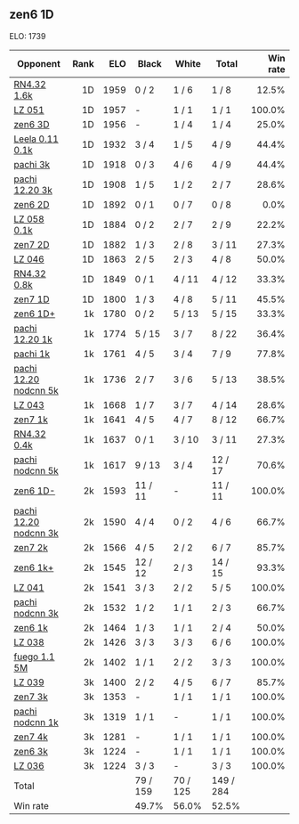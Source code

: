 ## zen6 1D ##

ELO: 1739

Opponent | Rank | ELO | Black | White | Total | Win rate
---------|-----:|----:|-------|-------|-------|-------:
[RN4.32 1.6k](RN4.32%201.6k.md) | 1D | 1959 | 0 / 2 | 1 / 6 | 1 / 8 | 12.5%
[LZ 051](LZ%20051.md) | 1D | 1957 | - | 1 / 1 | 1 / 1 | 100.0%
[zen6 3D](zen6%203D.md) | 1D | 1956 | - | 1 / 4 | 1 / 4 | 25.0%
[Leela 0.11 0.1k](Leela%200.11%200.1k.md) | 1D | 1932 | 3 / 4 | 1 / 5 | 4 / 9 | 44.4%
[pachi 3k](pachi%203k.md) | 1D | 1918 | 0 / 3 | 4 / 6 | 4 / 9 | 44.4%
[pachi 12.20 3k](pachi%2012.20%203k.md) | 1D | 1908 | 1 / 5 | 1 / 2 | 2 / 7 | 28.6%
[zen6 2D](zen6%202D.md) | 1D | 1892 | 0 / 1 | 0 / 7 | 0 / 8 | 0.0%
[LZ 058 0.1k](LZ%20058%200.1k.md) | 1D | 1884 | 0 / 2 | 2 / 7 | 2 / 9 | 22.2%
[zen7 2D](zen7%202D.md) | 1D | 1882 | 1 / 3 | 2 / 8 | 3 / 11 | 27.3%
[LZ 046](LZ%20046.md) | 1D | 1863 | 2 / 5 | 2 / 3 | 4 / 8 | 50.0%
[RN4.32 0.8k](RN4.32%200.8k.md) | 1D | 1849 | 0 / 1 | 4 / 11 | 4 / 12 | 33.3%
[zen7 1D](zen7%201D.md) | 1D | 1800 | 1 / 3 | 4 / 8 | 5 / 11 | 45.5%
[zen6 1D+](zen6%201D+.md) | 1k | 1780 | 0 / 2 | 5 / 13 | 5 / 15 | 33.3%
[pachi 12.20 1k](pachi%2012.20%201k.md) | 1k | 1774 | 5 / 15 | 3 / 7 | 8 / 22 | 36.4%
[pachi 1k](pachi%201k.md) | 1k | 1761 | 4 / 5 | 3 / 4 | 7 / 9 | 77.8%
[pachi 12.20 nodcnn 5k](pachi%2012.20%20nodcnn%205k.md) | 1k | 1736 | 2 / 7 | 3 / 6 | 5 / 13 | 38.5%
[LZ 043](LZ%20043.md) | 1k | 1668 | 1 / 7 | 3 / 7 | 4 / 14 | 28.6%
[zen7 1k](zen7%201k.md) | 1k | 1641 | 4 / 5 | 4 / 7 | 8 / 12 | 66.7%
[RN4.32 0.4k](RN4.32%200.4k.md) | 1k | 1637 | 0 / 1 | 3 / 10 | 3 / 11 | 27.3%
[pachi nodcnn 5k](pachi%20nodcnn%205k.md) | 1k | 1617 | 9 / 13 | 3 / 4 | 12 / 17 | 70.6%
[zen6 1D-](zen6%201D-.md) | 2k | 1593 | 11 / 11 | - | 11 / 11 | 100.0%
[pachi 12.20 nodcnn 3k](pachi%2012.20%20nodcnn%203k.md) | 2k | 1590 | 4 / 4 | 0 / 2 | 4 / 6 | 66.7%
[zen7 2k](zen7%202k.md) | 2k | 1566 | 4 / 5 | 2 / 2 | 6 / 7 | 85.7%
[zen6 1k+](zen6%201k+.md) | 2k | 1545 | 12 / 12 | 2 / 3 | 14 / 15 | 93.3%
[LZ 041](LZ%20041.md) | 2k | 1541 | 3 / 3 | 2 / 2 | 5 / 5 | 100.0%
[pachi nodcnn 3k](pachi%20nodcnn%203k.md) | 2k | 1532 | 1 / 2 | 1 / 1 | 2 / 3 | 66.7%
[zen6 1k](zen6%201k.md) | 2k | 1464 | 1 / 3 | 1 / 1 | 2 / 4 | 50.0%
[LZ 038](LZ%20038.md) | 2k | 1426 | 3 / 3 | 3 / 3 | 6 / 6 | 100.0%
[fuego 1.1 5M](fuego%201.1%205M.md) | 2k | 1402 | 1 / 1 | 2 / 2 | 3 / 3 | 100.0%
[LZ 039](LZ%20039.md) | 3k | 1400 | 2 / 2 | 4 / 5 | 6 / 7 | 85.7%
[zen7 3k](zen7%203k.md) | 3k | 1353 | - | 1 / 1 | 1 / 1 | 100.0%
[pachi nodcnn 1k](pachi%20nodcnn%201k.md) | 3k | 1319 | 1 / 1 | - | 1 / 1 | 100.0%
[zen7 4k](zen7%204k.md) | 3k | 1281 | - | 1 / 1 | 1 / 1 | 100.0%
[zen6 3k](zen6%203k.md) | 3k | 1224 | - | 1 / 1 | 1 / 1 | 100.0%
[LZ 036](LZ%20036.md) | 3k | 1224 | 3 / 3 | - | 3 / 3 | 100.0%
Total | | | 79 / 159 | 70 / 125 | 149 / 284 | 
Win rate| | | 49.7% | 56.0% | 52.5% | 
